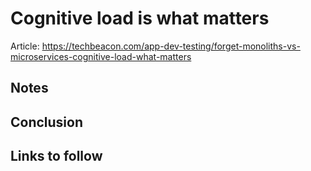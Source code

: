 # Cognitive load is what matters

Article: <https://techbeacon.com/app-dev-testing/forget-monoliths-vs-microservices-cognitive-load-what-matters>

## Notes

## Conclusion

## Links to follow

